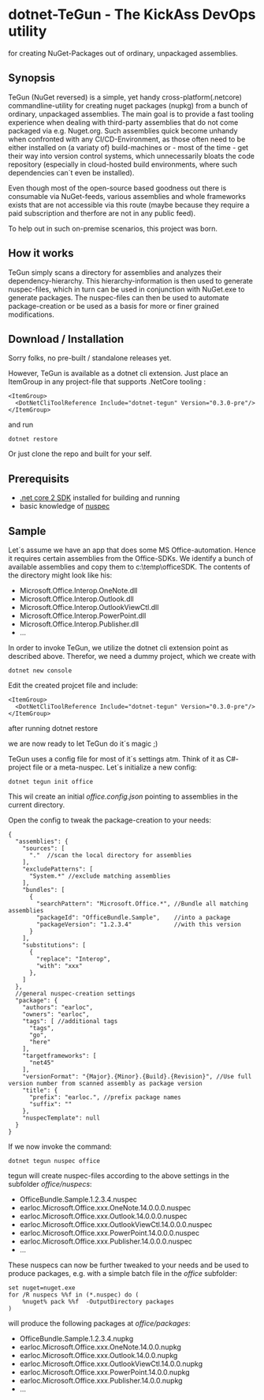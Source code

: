 # dotnet-TeGun - The KickAss DevOps utility #

for creating NuGet-Packages out of ordinary, unpackaged assemblies.

## Synopsis ##
TeGun (NuGet reversed) is a simple, yet handy cross-platform(.netcore) commandline-utility for creating nuget packages (nupkg) from a bunch of ordinary, unpackaged assemblies. 
The main goal is to provide a fast tooling experience when dealing with third-party assemblies that do not come packaged via e.g. Nuget.org.
Such assemblies quick become unhandy when confronted with any CI/CD-Environment, as those often need to be either installed on (a variaty of) build-machines or - most of the time - get their way into version control systems, which unnecessarily bloats the code repository (especially in cloud-hosted build environments, where such dependencies can´t even be installed).

Even though most of the open-source based goodness out there is consumable via NuGet-feeds, various assemblies and whole frameworks exists that are not accessible via this route (maybe because they require a paid subscription and therfore are not in any public feed).

To help out in such on-premise scenarios, this project was born.

## How it works ##
TeGun simply scans a directory for assemblies and analyzes their dependency-hierarchy. This hierarchy-information is then used to generate nuspec-files, which in turn can be used in conjunction with NuGet.exe to generate packages. The nuspec-files can then be used to automate package-creation or be used as a basis for more or finer grained modifications.

## Download / Installation ##
Sorry folks, no pre-built / standalone releases yet.

However, TeGun is available as a dotnet cli extension. Just place an ItemGroup in any project-file that supports .NetCore tooling :

    <ItemGroup>
      <DotNetCliToolReference Include="dotnet-tegun" Version="0.3.0-pre"/>
    </ItemGroup>

and run

    dotnet restore


Or just clone the repo and built for your self.

## Prerequisits ##
- [.net core 2 SDK](https://www.microsoft.com/net/learn/get-started/windows) installed for building and running
- basic knowledge of [nuspec](https://docs.microsoft.com/en-us/nuget/schema/nuspec)

## Sample ##
Let´s assume we have an app that does some MS Office-automation. Hence it requires certain assemblies from the Office-SDKs. We identify a bunch of available assemblies and copy them to c:\temp\officeSDK. The contents of the directory might look like his:

- Microsoft.Office.Interop.OneNote.dll
- Microsoft.Office.Interop.Outlook.dll
- Microsoft.Office.Interop.OutlookViewCtl.dll
- Microsoft.Office.Interop.PowerPoint.dll
- Microsoft.Office.Interop.Publisher.dll
- ...


In order to invoke TeGun, we utilize the dotnet cli extension point as described above. Therefor, we need a dummy project, which we create with

    dotnet new console

Edit the created projcet file and include:

    <ItemGroup>
      <DotNetCliToolReference Include="dotnet-tegun" Version="0.3.0-pre"/>
    </ItemGroup>

after running
    dotnet restore

we are now ready to let TeGun do it´s magic ;)


TeGun uses a config file for most of it´s settings atm. Think of it as C#-project file or a meta-nuspec. Let´s initialize a new config:

    dotnet tegun init office

This wil create an initial *office.config.json* pointing to assemblies in the current directory.

Open the config to tweak the package-creation to your needs:

    {
      "assemblies": {
        "sources": [ 
          "."  //scan the local directory for assemblies
        ],
        "excludePatterns": [ 
          "System.*" //exclude matching assemblies
        ],
        "bundles": [
          {
            "searchPattern": "Microsoft.Office.*", //Bundle all matching assemblies
            "packageId": "OfficeBundle.Sample",    //into a package
            "packageVersion": "1.2.3.4"            //with this version
          }
        ],
        "substitutions": [
          {
            "replace": "Interop",
            "with": "xxx"
          },
        ]
      },
      //general nuspec-creation settings
      "package": { 
        "authors": "earloc",
        "owners": "earloc",
        "tags": [ //additional tags
          "tags",
          "go",
          "here"
        ],
        "targetframeworks": [
          "net45"
        ],
        "versionFormat": "{Major}.{Minor}.{Build}.{Revision}", //Use full version number from scanned assembly as package version
        "title": {
          "prefix": "earloc.", //prefix package names
          "suffix": ""
        },
        "nuspecTemplate": null
      }
    }


If we now invoke the command:

    dotnet tegun nuspec office

tegun will create nuspec-files according to the above settings in the subfolder *office/nuspecs*:

- OfficeBundle.Sample.1.2.3.4.nuspec
- earloc.Microsoft.Office.xxx.OneNote.14.0.0.0.nuspec
- earloc.Microsoft.Office.xxx.Outlook.14.0.0.0.nuspec
- earloc.Microsoft.Office.xxx.OutlookViewCtl.14.0.0.0.nuspec
- earloc.Microsoft.Office.xxx.PowerPoint.14.0.0.0.nuspec
- earloc.Microsoft.Office.xxx.Publisher.14.0.0.0.nuspec
- ...

These nuspecs can now be further tweaked to your needs and be used to produce packages, e.g. with a simple batch file in the *office* subfolder:

    set nuget=nuget.exe
    for /R nuspecs %%f in (*.nuspec) do (
    	%nuget% pack %%f  -OutputDirectory packages
    )

will produce the following packages at *office/packages*:

- OfficeBundle.Sample.1.2.3.4.nupkg
- earloc.Microsoft.Office.xxx.OneNote.14.0.0.nupkg
- earloc.Microsoft.Office.xxx.Outlook.14.0.0.nupkg
- earloc.Microsoft.Office.xxx.OutlookViewCtl.14.0.0.nupkg
- earloc.Microsoft.Office.xxx.PowerPoint.14.0.0.nupkg
- earloc.Microsoft.Office.xxx.Publisher.14.0.0.nupkg
- ...





